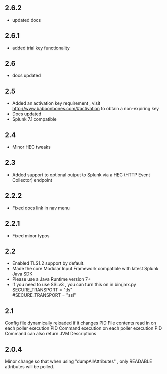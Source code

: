 2.6.2
-----
* updated docs

2.6.1
-----
* added trial key functionality

2.6
-----
* docs updated

2.5
-----
* Added an activation key requirement , visit http://www.baboonbones.com/#activation  to obtain a non-expiring key
* Docs updated
* Splunk 7.1 compatible

2.4
---
* Minor HEC tweaks

2.3
---
* Added support to optional output to Splunk via a HEC (HTTP Event Collector) endpoint

2.2.2
-----
* Fixed docs link in nav menu

2.2.1
-----
* Fixed minor typos

2.2
----
* Enabled TLS1.2 support by default.
* Made the  core Modular Input Framework compatible with latest Splunk Java SDK
* Please use a Java Runtime version 7+
* If you need to use SSLv3 , you can turn this on in bin/jmx.py  
SECURE_TRANSPORT = "tls"  
#SECURE_TRANSPORT = "ssl"  

2.1
----
Config file dynamically reloaded if it changes
PID File contents read in on each poller execution
PID Command execution on each poller execution
PID Command can also return JVM Descriptions

2.0.4
-----
Minor change so that when using "dumpAllAttributes" , only READABLE attributes will be polled.
